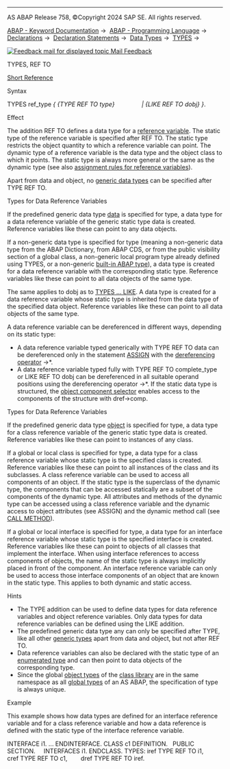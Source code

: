   

* * *

AS ABAP Release 758, ©Copyright 2024 SAP SE. All rights reserved.

[ABAP - Keyword Documentation](https://help.sap.com/doc/abapdocu_latest_index_htm/latest/en-US/abenabap.htm) →  [ABAP - Programming Language](https://help.sap.com/doc/abapdocu_latest_index_htm/latest/en-US/abenabap_reference.htm) →  [Declarations](https://help.sap.com/doc/abapdocu_latest_index_htm/latest/en-US/abendeclarations.htm) →  [Declaration Statements](https://help.sap.com/doc/abapdocu_latest_index_htm/latest/en-US/abenabap_declarations.htm) →  [Data Types](https://help.sap.com/doc/abapdocu_latest_index_htm/latest/en-US/abentypes_statements.htm) →  [TYPES](https://help.sap.com/doc/abapdocu_latest_index_htm/latest/en-US/abaptypes.htm) → 

 [![](Mail.gif?object=Mail.gif "Feedback mail for displayed topic") Mail Feedback](mailto:f1_help@sap.com?subject=Feedback%20on%20ABAP%20Documentation&body=Document:%20TYPES%2C%20REF%20TO%2C%20ABAPTYPES_REFERENCES%2C%20758%0D%0A%0D%0AError:%0D%0A%0D%0A%0D%0A%0D%0ASuggestion%20for%20improvement:)

TYPES, REF TO

[Short Reference](https://help.sap.com/doc/abapdocu_latest_index_htm/latest/en-US/abaptypes_shortref.htm)

Syntax

TYPES ref\_type *{* *{*TYPE REF TO type*}*
               *|* *{*LIKE REF TO dobj*}* *}*.

Effect

The addition REF TO defines a data type for a [reference variable](https://help.sap.com/doc/abapdocu_latest_index_htm/latest/en-US/abenreference_variable_glosry.htm "Glossary Entry"). The static type of the reference variable is specified after REF TO. The static type restricts the object quantity to which a reference variable can point. The dynamic type of a reference variable is the data type and the object class to which it points. The static type is always more general or the same as the dynamic type (see also [assignment rules for reference variables](https://help.sap.com/doc/abapdocu_latest_index_htm/latest/en-US/abenconversion_references.htm)).

Apart from data and object, no [generic data types](https://help.sap.com/doc/abapdocu_latest_index_htm/latest/en-US/abenbuilt_in_types_generic.htm) can be specified after TYPE REF TO.

Types for Data Reference Variables

If the predefined generic data type [data](https://help.sap.com/doc/abapdocu_latest_index_htm/latest/en-US/abenbuilt_in_types_generic.htm) is specified for type, a data type for a data reference variable of the generic static type data is created. Reference variables like these can point to any data objects.

If a non-generic data type is specified for type (meaning a non-generic data type from the ABAP Dictionary, from ABAP CDS, or from the public visibility section of a global class, a non-generic local program type already defined using TYPES, or a non-generic [built-in ABAP type](https://help.sap.com/doc/abapdocu_latest_index_htm/latest/en-US/abenbuilt_in_types_complete.htm)), a data type is created for a data reference variable with the corresponding static type. Reference variables like these can point to all data objects of the same type.

The same applies to dobj as to [TYPES ... LIKE](https://help.sap.com/doc/abapdocu_latest_index_htm/latest/en-US/abaptypes_referring.htm). A data type is created for a data reference variable whose static type is inherited from the data type of the specified data object. Reference variables like these can point to all data objects of the same type.

A data reference variable can be dereferenced in different ways, depending on its static type:

-   A data reference variable typed generically with TYPE REF TO data can be dereferenced only in the statement [ASSIGN](https://help.sap.com/doc/abapdocu_latest_index_htm/latest/en-US/abapassign_mem_area_dynamic_dobj.htm) with the [dereferencing operator](https://help.sap.com/doc/abapdocu_latest_index_htm/latest/en-US/abendereferencing_operat_glosry.htm "Glossary Entry") \->\*.
-   A data reference variable typed fully with TYPE REF TO complete\_type or LIKE REF TO dobj can be dereferenced in all suitable operand positions using the dereferencing operator \->\*. If the static data type is structured, the [object component selector](https://help.sap.com/doc/abapdocu_latest_index_htm/latest/en-US/abenobject_component_select_glosry.htm "Glossary Entry") enables access to the components of the structure with dref->comp.

Types for Data Reference Variables

If the predefined generic data type [object](https://help.sap.com/doc/abapdocu_latest_index_htm/latest/en-US/abenbuilt_in_types_generic.htm) is specified for type, a data type for a class reference variable of the generic static type data is created. Reference variables like these can point to instances of any class.

If a global or local class is specified for type, a data type for a class reference variable whose static type is the specified class is created. Reference variables like these can point to all instances of the class and its subclasses. A class reference variable can be used to access all components of an object. If the static type is the superclass of the dynamic type, the components that can be accessed statically are a subset of the components of the dynamic type. All attributes and methods of the dynamic type can be accessed using a class reference variable and the dynamic access to object attributes (see ASSIGN) and the dynamic method call (see [CALL METHOD](https://help.sap.com/doc/abapdocu_latest_index_htm/latest/en-US/abapcall_method_dynamic.htm)).

If a global or local interface is specified for type, a data type for an interface reference variable whose static type is the specified interface is created. Reference variables like these can point to objects of all classes that implement the interface. When using interface references to access components of objects, the name of the static type is always implicitly placed in front of the component. An interface reference variable can only be used to access those interface components of an object that are known in the static type. This applies to both dynamic and static access.

Hints

-   The TYPE addition can be used to define data types for data reference variables and object reference variables. Only data types for data reference variables can be defined using the LIKE addition.
-   The predefined generic data type any can only be specified after TYPE, like all other [generic types](https://help.sap.com/doc/abapdocu_latest_index_htm/latest/en-US/abenbuilt_in_types_generic.htm) apart from data and object, but not after REF TO.
-   Data reference variables can also be declared with the static type of an [enumerated type](https://help.sap.com/doc/abapdocu_latest_index_htm/latest/en-US/abaptypes_enum.htm) and can then point to data objects of the corresponding type.
-   Since the global [object types](https://help.sap.com/doc/abapdocu_latest_index_htm/latest/en-US/abenobject_type_glosry.htm "Glossary Entry") of the [class library](https://help.sap.com/doc/abapdocu_latest_index_htm/latest/en-US/abenclass_library_glosry.htm "Glossary Entry") are in the same namespace as all [global types](https://help.sap.com/doc/abapdocu_latest_index_htm/latest/en-US/abenglobal_type_glosry.htm "Glossary Entry") of an AS ABAP, the specification of type is always unique.

Example

This example shows how data types are defined for an interface reference variable and for a class reference variable and how a data reference is defined with the static type of the interface reference variable.

INTERFACE i1.
...
ENDINTERFACE.
CLASS c1 DEFINITION.
  PUBLIC SECTION.
    INTERFACES i1.
ENDCLASS.
TYPES: iref TYPE REF TO i1,
       cref TYPE REF TO c1,
       dref TYPE REF TO iref.